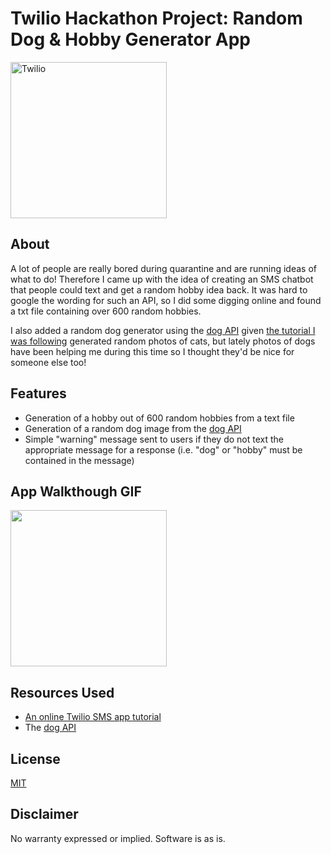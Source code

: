 # Twilio Hackathon Project: Random Dog & Hobby Generator App
 
<a  href="https://www.twilio.com">
<img  src="https://static0.twilio.com/marketing/bundles/marketing/img/logos/wordmark-red.svg"  alt="Twilio"  width="250"  />
</a>

## About

A lot of people are really bored during quarantine and are running ideas of what to do! Therefore I came up with the idea of creating an SMS chatbot that people could text and get a random hobby idea back. It was hard to google the wording for such an API, so I did some digging online and found a txt file containing over 600 random hobbies.

I also added a random dog generator using the [dog API](https://dog.ceo/dog-api/) given [the tutorial I was following](https://www.twilio.com/blog/build-a-sms-chatbot-with-python-flask-and-twilio) generated random photos of cats, but lately photos of dogs have been helping me during this time so I thought they'd be nice for someone else too!

## Features

- Generation of a hobby out of 600 random hobbies from a text file
- Generation of a random dog image from the [dog API](https://dog.ceo/dog-api/)
- Simple "warning" message sent to users if they do not text the appropriate message for a response (i.e. "dog" or "hobby" must be contained in the message)

## App Walkthough GIF
<img src="https://media.giphy.com/media/PiRu7sQkOVUcUplF1A/giphy.gif" width=250><br>


## Resources Used

- [An online Twilio SMS app tutorial](https://www.twilio.com/blog/build-a-sms-chatbot-with-python-flask-and-twilio)
- The [dog API](https://dog.ceo/dog-api/)

## License

[MIT](http://www.opensource.org/licenses/mit-license.html)

## Disclaimer

No warranty expressed or implied. Software is as is.
